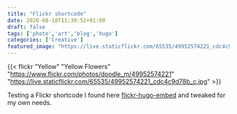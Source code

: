 ```yaml
---
title: "Flickr shortcode"
date: 2020-08-18T11:39:52+01:00
draft: false
tags: ['photo','art','blog','hugo']
categories: ['Creative']
featured_image: "https://live.staticflickr.com/65535/49952574221_cdc4c9d78b_z.jpg"
---
```


{{< flickr "Yellow"
           "Yellow Flowers"
           "https://www.flickr.com/photos/doodle_m/49952574221"
           "https://live.staticflickr.com/65535/49952574221_cdc4c9d78b_c.jpg" >}}

Testing a Flickr shortcode I found here [flickr-hugo-embed](https://github.com/nikhilm/flickr-hugo-embed) and tweaked for my own needs.